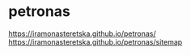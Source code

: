 # petronas
https://iramonasteretska.github.io/petronas/ <br>
https://iramonasteretska.github.io/petronas/sitemap
